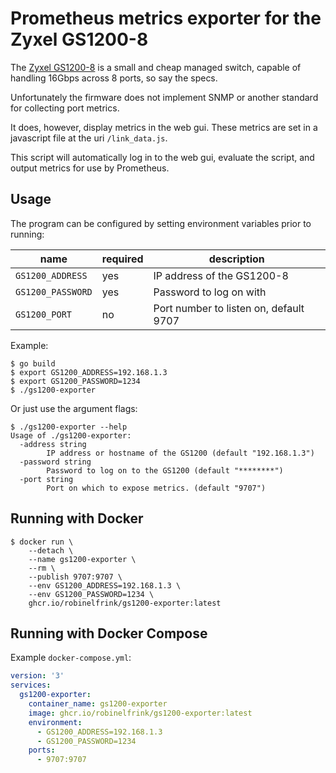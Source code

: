 # Prometheus metrics exporter for the Zyxel GS1200-8

The [Zyxel GS1200-8](https://www.zyxel.com/products_services/5-Port-8-Port-Web-Managed-Gigabit-Switch-GS1200-5-GS1200-8/)
is a small and cheap managed switch, capable of handling 16Gbps across 8 ports,
so say the specs.

Unfortunately the firmware does not implement SNMP or another standard for
collecting port metrics.

It does, however, display metrics in the web gui. These metrics are set in a
javascript file at the uri `/link_data.js`.

This script will automatically log in to the web gui, evaluate the script, and
output metrics for use by Prometheus.

## Usage

The program can be configured by setting environment variables prior to running:

| name              | required | description                            |
|-------------------|----------|----------------------------------------|
| `GS1200_ADDRESS`  | yes      | IP address of the GS1200-8             |
| `GS1200_PASSWORD` | yes      | Password to log on with                |
| `GS1200_PORT`     | no       | Port number to listen on, default 9707 |

Example:

```shell
$ go build
$ export GS1200_ADDRESS=192.168.1.3
$ export GS1200_PASSWORD=1234
$ ./gs1200-exporter
```

Or just use the argument flags:

```shell
$ ./gs1200-exporter --help
Usage of ./gs1200-exporter:
  -address string
        IP address or hostname of the GS1200 (default "192.168.1.3")
  -password string
        Password to log on to the GS1200 (default "********")
  -port string
        Port on which to expose metrics. (default "9707")
```

## Running with Docker

```shell
$ docker run \
    --detach \
    --name gs1200-exporter \
    --rm \
    --publish 9707:9707 \
    --env GS1200_ADDRESS=192.168.1.3 \
    --env GS1200_PASSWORD=1234 \
    ghcr.io/robinelfrink/gs1200-exporter:latest
```

## Running with Docker Compose

Example `docker-compose.yml`:

```yaml
version: '3'
services:
  gs1200-exporter:
    container_name: gs1200-exporter
    image: ghcr.io/robinelfrink/gs1200-exporter:latest
    environment:
      - GS1200_ADDRESS=192.168.1.3
      - GS1200_PASSWORD=1234
    ports:
      - 9707:9707
```

